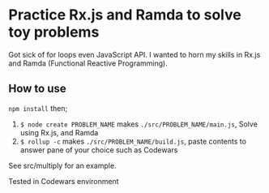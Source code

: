 # Practice Rx.js and Ramda to solve toy problems 
Got sick of for loops even JavaScript API. I wanted to horn my skills in Rx.js and Ramda (Functional Reactive Programming).

## How to use
`npm install` then;

1) `$ node create PROBLEM_NAME` makes `./src/PROBLEM_NAME/main.js`, Solve using Rx.js, and Ramda
2) `$ rollup -c` makes `./src/PROBLEM_NAME/build.js`, paste contents to answer pane of your choice such as Codewars

See src/multiply for an example.







Tested in Codewars environment




